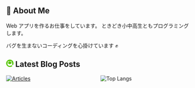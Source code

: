 ## 🐞 About Me

Web アプリを作るお仕事をしています。
ときどき小中高生ともプログラミングします。

バグを生まないコーディングを心掛けています ✊

## <img src="./icon/qiita.png" width="20px"> Latest Blog Posts

<p><img align="right" width="49%" src="https://github-readme-stats.vercel.app/api/top-langs/?username=kamata-bug-factory&layout=compact&show_icon=true" alt="Top Langs" /></p>

[![Articles](https://badgen.org/img/qiita/kamata-bug-factory/articles?style=plastic)](https://qiita.com/kamata-bug-factory)

<!-- BLOG-POST-LIST:START -->
<!-- BLOG-POST-LIST:END -->

<!--
**kamata-bug-factory/kamata-bug-factory** is a ✨ _special_ ✨ repository because its `README.md` (this file) appears on your GitHub profile.

Here are some ideas to get you started:

- 🔭 I’m currently working on ...
- 🌱 I’m currently learning ...
- 👯 I’m looking to collaborate on ...
- 🤔 I’m looking for help with ...
- 💬 Ask me about ...
- 📫 How to reach me: ...
- 😄 Pronouns: ...
- ⚡ Fun fact: ...
-->
